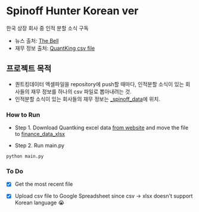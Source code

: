 # Spinoff Hunter Korean ver

한국 상장 회사 중 인적 분할 소식 구독
* 뉴스 출처: [The Bell](http://www.thebell.co.kr/free/content/Search.asp?keyword=%EC%9D%B8%EC%A0%81%EB%B6%84%ED%95%A0)
* 재무 정보 출처: [QuantKing csv file](http://www.quantking.co.kr/page/charge.php?boardid=JS_board_charge&mode=list)

## 프로젝트 목적
* 퀀트킹데이터 엑셀파일을 repository에 push할 때마다, 인적분할 소식이 있는 회사들의 재무 정보를 하나의 csv 파일로 뽑아내려는 것.
* 인적분할 소식이 있는 회사들의 재무 정보는 [_spinoff_data](./_spinoff_data)에 위치.

### How to Run
* Step 1. 
Download Quantking excel data [from website](http://www.quantking.co.kr/page/charge.php?boardid=JS_board_charge&mode=list) and move the file to [finance_data_xlsx](./finance_data_xlsx)

* Step 2. Run main.py
```shell
python main.py
```


### To Do

- [x] Get the most recent file
- [x] Upload csv file to Google Spreadsheet since csv -> xlsx doesn't support Korean language 😭

